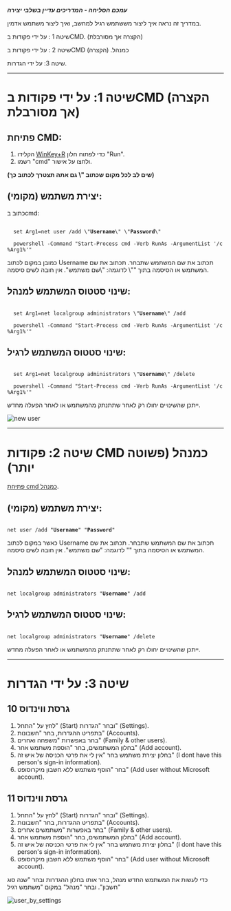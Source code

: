 **_עמכם הסליחה - המדריכים עדיין בשלבי יצירה_**

במדריך זה נראה איך ליצור מששתמש רגיל למחשב, ואיך ליצור משתמש אדמין.

שיטה 1 : על ידי פקודות בCMD. (הקצרה אך מסורבלת)

שיטה 2 : על ידי פקודות בCMD כמנהל. (הקצרה)

שיטה 3: על ידי הגדרות.

---

# שיטה 1: על ידי פקודות בCMD (הקצרה אך מסורבלת)

## פתיחת CMD:

1. הקלידו [WinKey+R](https://koshernet.github.io/2023/05/07/%D7%9C%D7%A4%D7%AA%D7%95%D7%97-CMD-%D7%9B%D7%9E%D7%A0%D7%94%D7%9C.html#%D7%A9%D7%99%D7%98%D7%94-2-%D7%93%D7%A8%D7%9A-run-winkeyr-%D7%94%D7%9E%D7%95%D7%A2%D7%93%D7%A4%D7%AA) כדי לפתוח חלון "Run".
2. רשמו "cmd" ולחצו על אישור.

**(שים לב לכל מקום שכתוב "\ גם אתה תצטרך לכתוב כך)**

## יצירת משתמש (מקומי):

כתוב בcmd:


<div class="code_div" dir="ltr">
<code class="language-cmd">
  set Arg1=net user /add \"<b>Username</b>\" \"<b>Password</b>\" <br>
  powershell -Command "Start-Process cmd -Verb RunAs -ArgumentList '/c %Arg1%'"
</code>
</div>

כמובן במקום לכתוב Username תכתוב את שם המשתמש שתבחר. תכתוב את שם המשתמש או הסיסמה בתוך "\"\ לדוגמה: "\שם משתמש"\. אין חובה לשים סיסמה.

## שינוי סטטוס המשתמש למנהל:


<div class="code_div" dir="ltr">
<code class="language-cmd">
  set Arg1=net localgroup administrators \"<b>Username</b>\" /add <br>
  powershell -Command "Start-Process cmd -Verb RunAs -ArgumentList '/c %Arg1%'"
</code>
</div>


## שינוי סטטוס המשתמש לרגיל:

<div class="code_div" dir="ltr">
<code class="language-cmd">
  set Arg1=net localgroup administrators \"<b>Username</b>\" /delete <br>
  powershell -Command "Start-Process cmd -Verb RunAs -ArgumentList '/c %Arg1%'"
</code>
</div>


ייתכן שהשינויים יחולו רק לאחר שתתנתק מהמשתמש או לאחר הפעלה מחדש.

![new user](https://github.com/koshernet/koshernet.github.io/assets/155895553/36345a35-456a-44c9-a795-e43b39177119)


---


# שיטה 2: פקודות CMD כמנהל (פשוטה יותר)


[פתיחת cmd כמנהל]( https://koshernet.github.io/2023/05/07/%D7%9C%D7%A4%D7%AA%D7%95%D7%97-CMD-%D7%9B%D7%9E%D7%A0%D7%94%D7%9C.html ).

## יצירת משתמש (מקומי):


<div class="code_div" dir="ltr">
<code class="language-cmd">
net user /add "<b>Username</b>" "<b>Password</b>"
</code>
</div>


כאשר במקום לכתוב Username תכתוב את שם המשתמש שתבחר. תכתוב את שם המשתמש או הסיסמה בתוך "" לדוגמה: "שם משתמש". אין חובה לשים סיסמה.

## שינוי סטטוס המשתמש למנהל:

<div class="code_div" dir="ltr">
<code class="language-cmd">
net localgroup administrators "<b>Username</b>" /add
</code>
</div>


## שינוי סטטוס המשתמש לרגיל:
<div class="code_div" dir="ltr">
<code class="language-cmd">
net localgroup administrators "<b>Username</b>" /delete
</code>
</div>

ייתכן שהשינויים יחולו רק לאחר שתתנתק מהמשתמש או לאחר הפעלה מחדש.

---

# שיטה 3: על ידי הגדרות

## גרסת ווינדוס 10

1. לחץ על "התחל" (Start) ובחר "הגדרות" (Settings).
2. בתפריט ההגדרות, בחר "חשבונות" (Accounts).
3. בחר באפשרות "משפחה ואחרים" (Family & other users).
4. בחלון המשתמשים, בחר "הוספת משתמש אחר" (Add account).
5. בחלון יצירת משתמש בחר "אין לי את פרטי הכניסה של איש זה" (I dont have this person's sign-in information).
6. בחר "הוסף משתמש ללא חשבון מיקרוסופט" (Add user without Microsoft account).

## גרסת ווינדוס 11
1. לחץ על "התחל" (Start) ובחר "הגדרות" (Settings).
2. בתפריט ההגדרות, בחר "חשבונות" (Accounts).
3. בחר באפשרות "משתמשים אחרים" (Family & other users).
4. בחלון המשתמשים, בחר "הוספת משתמש אחר" (Add account).
5. בחלון יצירת משתמש בחר "אין לי את פרטי הכניסה של איש זה" (I dont have this person's sign-in information).
6. בחר "הוסף משתמש ללא חשבון מיקרוסופט" (Add user without Microsoft account).


כדי לעשות את המשתמש החדש מנהל, בחר אותו בחלון ההגדרות ובחר "שנה סוג חשבון". ובחר "מנהל" במקום "משתמש רגיל"

![user_by_settings](https://github.com/koshernet/koshernet.github.io/assets/155895553/0388bea1-6438-428e-bb57-d84c8fb3521a)
